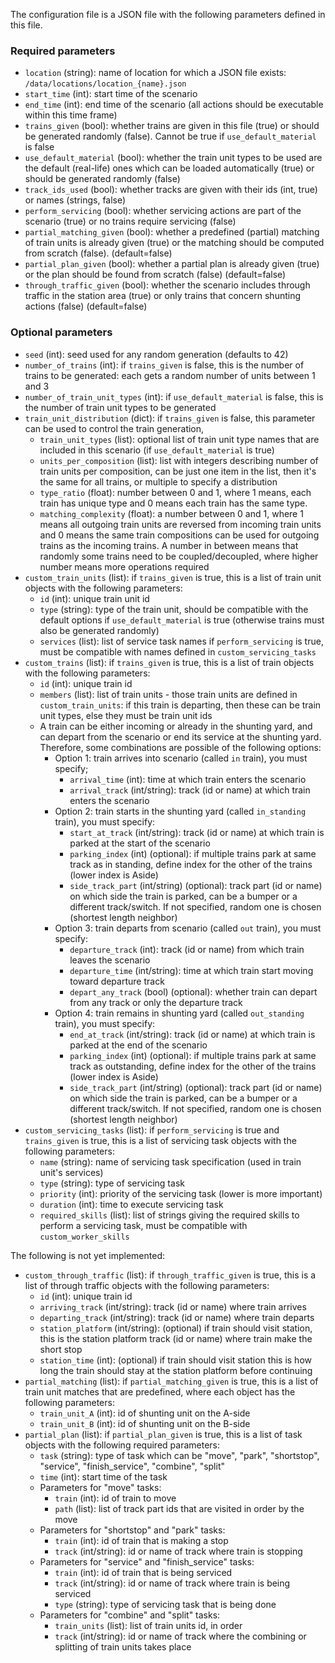 The configuration file is a JSON file with the following parameters defined in this file.

### Required parameters
- `location` (string): name of location for which a JSON file exists: `/data/locations/location_{name}.json`
- `start_time` (int): start time of the scenario
- `end_time` (int): end time of the scenario (all actions should be executable within this time frame)
- `trains_given` (bool): whether trains are given in this file (true) or should be generated randomly (false). Cannot be true if `use_default_material` is false
- `use_default_material` (bool): whether the train unit types to be used are the default (real-life) ones which can be loaded automatically (true) or should be generated randomly (false)
- `track_ids_used` (bool): whether tracks are given with their ids (int, true) or names (strings, false) 
- `perform_servicing` (bool): whether servicing actions are part of the scenario (true) or no trains require servicing (false)
- `partial_matching_given` (bool): whether a predefined (partial) matching of train units is already given (true) or the matching should be computed from scratch (false). (default=false)
- `partial_plan_given` (bool): whether a partial plan is already given (true) or the plan should be found from scratch (false) (default=false)
- `through_traffic_given` (bool): whether the scenario includes through traffic in the station area (true) or only trains that concern shunting actions (false) (default=false)

### Optional parameters
- `seed` (int): seed used for any random generation (defaults to 42)
- `number_of_trains` (int): if `trains_given` is false, this is the number of trains to be generated: each gets a random number of units between 1 and 3
- `number_of_train_unit_types` (int): if `use_default_material` is false, this is the number of train unit types to be generated
- `train_unit_distribution` (dict): if `trains_given` is false, this parameter can be used to control the train generation, 
  - `train_unit_types` (list): optional list of train unit type names that are included in this scenario (if `use_default_material` is true)
  - `units_per_composition` (list): list with integers describing number of train units per composition, can be just one item in the list, then it's the same for all trains, or multiple to specify a distribution
  - `type_ratio` (float): number between 0 and 1, where 1 means, each train has unique type and 0 means each train has the same type.
  - `matching_complexity` (float): a number between 0 and 1, where 1 means all outgoing train units are reversed from incoming train units and 0 means the same train compositions can be used for outgoing trains as the incoming trains. A number in between means that randomly some trains need to be coupled/decoupled, where higher number means more operations required
- `custom_train_units` (list): if `trains_given` is true, this is a list of train unit objects with the following parameters:
  - `id` (int): unique train unit id
  - `type` (string): type of the train unit, should be compatible with the default options if `use_default_material` is true (otherwise trains must also be generated randomly)
  - `services` (list): list of service task names if `perform_servicing` is true, must be compatible with names defined in `custom_servicing_tasks`
- `custom_trains` (list): if `trains_given` is true, this is a list of train objects with the following parameters: 
  - `id` (int): unique train id
  - `members` (list): list of train units - those train units are defined in `custom_train_units`: if this train is departing, then these can be train unit types, else they must be train unit ids
  - A train can be either incoming or already in the shunting yard, and can depart from the scenario or end its service at the shunting yard. Therefore, some combinations are possible of the following options:
    - Option 1: train arrives into scenario (called `in` train), you must specify;
      - `arrival_time` (int): time at which train enters the scenario
      - `arrival_track` (int/string): track (id or name) at which train enters the scenario
    - Option 2: train starts in the shunting yard (called `in_standing` train), you must specify:
      - `start_at_track` (int/string): track (id or name) at which train is parked at the start of the scenario
      - `parking_index` (int) (optional): if multiple trains park at same track as in standing, define index for the other of the trains (lower index is Aside)
      - `side_track_part` (int/string) (optional): track part (id or name) on which side the train is parked, can be a bumper or a different track/switch. If not specified, random one is chosen (shortest length neighbor)
    - Option 3: train departs from scenario (called `out` train), you must specify:
      - `departure_track` (int): track (id or name) from which train leaves the scenario
      - `departure_time` (int/string): time at which train start moving toward departure track
      - `depart_any_track` (bool) (optional): whether train can depart from any track or only the departure track
    - Option 4: train remains in shunting yard (called `out_standing` train), you must specify:
      - `end_at_track` (int/string): track (id or name) at which train is parked at the end of the scenario
      - `parking_index` (int) (optional): if multiple trains park at same track as outstanding, define index for the other of the trains (lower index is Aside)
      - `side_track_part` (int/string) (optional): track part (id or name) on which side the train is parked, can be a bumper or a different track/switch. If not specified, random one is chosen (shortest length neighbor)
- `custom_servicing_tasks` (list): if `perform_servicing` is true and `trains_given` is true, this is a list of servicing task objects with the following parameters:
  - `name` (string): name of servicing task specification (used in train unit's services)
  - `type` (string): type of servicing task
  - `priority` (int): priority of the servicing task (lower is more important)
  - `duration` (int): time to execute servicing task
  - `required_skills` (list): list of strings giving the required skills to perform a servicing task, must be compatible with `custom_worker_skills`

The following is not yet implemented:
- `custom_through_traffic` (list): if `through_traffic_given` is true, this is a list of through traffic objects with the following parameters:
  - `id` (int): unique train id
  - `arriving_track` (int/string): track (id or name) where train arrives
  - `departing_track` (int/string): track (id or name) where train departs
  - `station_platform` (int/string): (optional) if train should visit station, this is the station platform track (id or name) where train make the short stop
  - `station_time` (int): (optional) if train should visit station this is how long the train should stay at the station platform before continuing
- `partial_matching` (list): if `partial_matching_given` is true, this is a list of train unit matches that are predefined, where each object has the following parameters:
  - `train_unit_A` (int): id of shunting unit on the A-side
  - `train_unit_B` (int): id of shunting unit on the B-side
- `partial_plan` (list): if `partial_plan_given` is true, this is a list of task objects with the following required parameters:
  - `task` (string): type of task which can be "move", "park", "shortstop", "service", "finish_service", "combine", "split"
  - `time` (int): start time of the task
  - Parameters for "move" tasks:
    - `train` (int): id of train to move
    - `path` (list): list of track part ids that are visited in order by the move
  - Parameters for "shortstop" and "park" tasks:
    - `train` (int): id of train that is making a stop
    - `track` (int/string): id or name of track where train is stopping
  - Parameters for "service" and "finish_service" tasks:
    - `train` (int): id of train that is being serviced
    - `track` (int/string): id or name of track where train is being serviced
    - `type` (string): type of servicing task that is being done
  - Parameters for "combine" and "split" tasks:
    - `train_units` (list): list of train units id, in order
    - `track` (int/string): id or name of track where the combining or splitting of train units takes place